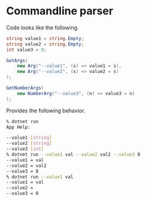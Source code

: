 # Commandline parser

Code looks like the following.

```csharp
string value1 = string.Empty;
string value2 = string.Empty;
int value3 = 0;

GetArgs(
    new Arg("--value1", (s) => value1 = s),
    new Arg("--value2", (s) => value2 = s)
);

GetNumberArgs(
    new NumberArg("--value3", (n) => value3 = n)
);
```

Provides the following behavior.

```bash
% dotnet run
App Help:

--value1 [string]
--value2 [string]
--value3 [int]
% dotnet run --value1 val --value2 val2 --value3 8
--value1 = val
--value2 = val2
--value3 = 8
% dotnet run --value1 val                         
--value1 = val
--value2 = 
--value3 = 0
```

